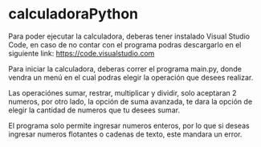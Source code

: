 # calculadoraPython

Para poder ejecutar la calculadora, deberas tener instalado Visual Studio Code, en caso de no contar con el programa podras descargarlo
en el siguiente link: https://code.visualstudio.com

Para iniciar la calculadora, deberas correr el programa main.py, donde vendra un menú en el cual podras elegir la operación que desees realizar.

Las operaciónes sumar, restrar, multiplicar y dividir, solo aceptaran 2 numeros, por otro lado, la opción de suma avanzada, te dara la opción
de elegir la cantidad de numeros que tu desees sumar.

El programa solo permite ingresar numeros enteros, por lo que si deseas ingresar numeros flotantes o cadenas de texto, este mandara un error.